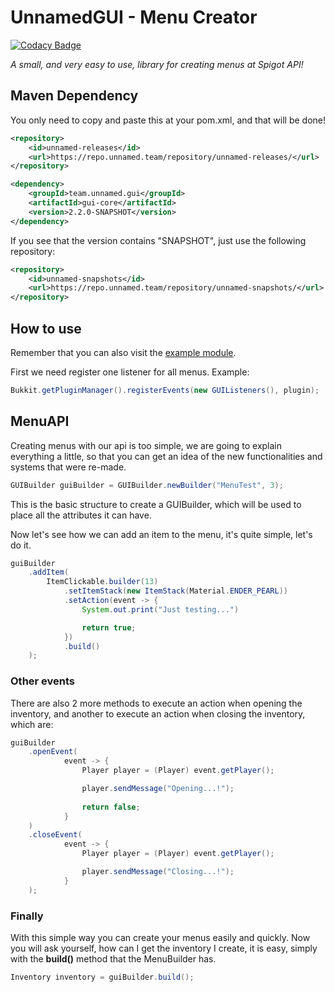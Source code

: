 # **UnnamedGUI - Menu Creator**

[![Codacy Badge](https://api.codacy.com/project/badge/Grade/d288974ef2734b50bd34a800b2161c70)](https://app.codacy.com/gh/UnnamedWorks/UnnamedGUI?utm_source=github.com&utm_medium=referral&utm_content=UnnamedWorks/UnnamedGUI&utm_campaign=Badge_Grade_Dashboard)

_A small, and very easy to use, library for creating menus at Spigot API!_

## **Maven Dependency**
You only need to copy and paste this at your pom.xml, and that will be done!
````xml
<repository>
    <id>unnamed-releases</id>
    <url>https://repo.unnamed.team/repository/unnamed-releases/</url>
</repository>
````
````xml
<dependency>
    <groupId>team.unnamed.gui</groupId>
    <artifactId>gui-core</artifactId>
    <version>2.2.0-SNAPSHOT</version>
</dependency>
````

If you see that the version contains "SNAPSHOT", just use the following repository:
`````xml
<repository>
    <id>unnamed-snapshots</id>
    <url>https://repo.unnamed.team/repository/unnamed-snapshots/</url>
</repository>
`````

## **How to use**
Remember that you can also visit the [example module](https://github.com/unnamed/gui/tree/master/example/src/main/java/team/unnamed/gui/example).

First we need register one listener for all menus. Example:

````java
Bukkit.getPluginManager().registerEvents(new GUIListeners(), plugin);
````

## **MenuAPI**
Creating menus with our api is too simple, we are going to explain everything a little,
so that you can get an idea of the new functionalities and systems that were re-made.

````java
GUIBuilder guiBuilder = GUIBuilder.newBuilder("MenuTest", 3);
````
This is the basic structure to create a GUIBuilder, which will be used to place 
all the attributes it can have.

Now let's see how we can add an item to the menu, it's quite simple, let's do it.

````java
guiBuilder
    .addItem(
        ItemClickable.builder(13)
            .setItemStack(new ItemStack(Material.ENDER_PEARL))
            .setAction(event -> {
                System.out.print("Just testing...")

                return true;
            })
            .build()
    );
````

### **Other events**
There are also 2 more methods to execute an action when opening the inventory,
and another to execute an action when closing the inventory, which are:

````java
guiBuilder
    .openEvent(
            event -> {
                Player player = (Player) event.getPlayer();

                player.sendMessage("Opening...!");
                
                return false;
            }
    )
    .closeEvent(
            event -> {
                Player player = (Player) event.getPlayer();

                player.sendMessage("Closing...!");
            }
    );
````

### **Finally**
With this simple way you can create your menus easily and quickly.
Now you will ask yourself, how can I get the inventory I create, it is easy, 
simply with the **build()** method that the MenuBuilder has.

````java
Inventory inventory = guiBuilder.build();
````
